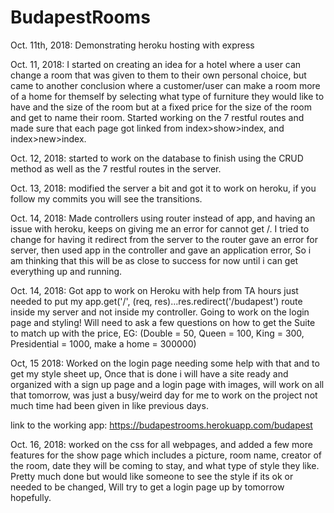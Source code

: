 # BudapestRooms
Oct. 11th, 2018: Demonstrating heroku hosting with express

Oct. 11, 2018: I started on creating an idea for a hotel where a user can change a room that was given to them to their own personal choice, but came to another conclusion where a customer/user can make a room more of a home for themself by selecting what type of furniture they would like to have and the size of the room but at a fixed price for the size of the room and get to name their room. Started working on the 7 restful routes and made sure that each page got linked from index>show>index, and index>new>index. 

Oct. 12, 2018: started to work on the database to finish using the CRUD method as well as the 7 restful routes in the server. 

Oct. 13, 2018: modified the server a bit and got it to work on heroku, if you follow my commits you will see the transitions. 

Oct. 14, 2018: Made controllers using router instead of app, and having an issue with heroku, keeps on giving me an error for cannot get /. I tried to change for having it redirect from the server to the router gave an error for server, then used app in the controller and gave an application error, So i am thinking that this will be as close to success for now until i can get everything up and running. 

Oct. 14, 2018: Got app to work on Heroku with help from TA hours just needed to put my app.get('/', (req, res)...res.redirect('/budapest') route inside my server and not inside my controller. Going to work on the login page and styling! Will need to ask a few questions on how to get the Suite to match up with the price, EG: (Double = 50, Queen = 100, King = 300, Presidential = 1000, make a home = 300000) 

Oct, 15 2018: Worked on the login page needing some help with that and to get my style sheet up, Once that is done i will have a site ready and organized with a sign up page and a login page with images, will work on all that tomorrow, was just a busy/weird day for me to work on the project not much time had been given in like previous days. 

link to the working app: https://budapestrooms.herokuapp.com/budapest

Oct. 16, 2018: worked on the css for all webpages, and added a few more features for the show page which includes a picture, room name, creator of the room, date they will be coming to stay, and what type of style they like. Pretty much done but would like someone to see the style if its ok or needed to be changed, Will try to get a login page up by tomorrow hopefully.  
